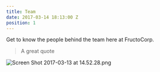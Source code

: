 ```yaml
---
title: Team
date: 2017-03-14 18:13:00 Z
position: 1
---
```


Get to know the people behind the team here at FructoCorp.

> A great quote

![Screen Shot 2017-03-13 at 14.52.28.png](/uploads/Screen%20Shot%202017-03-13%20at%2014.52.28.png)